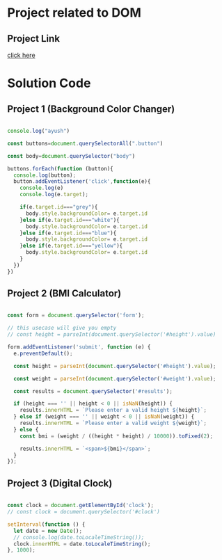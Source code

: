 # Project related to DOM

## Project Link

[click here](https://stackblitz.com/edit/dom-project-chaiaurcode?file=index.html)

# Solution Code

## Project 1 (Background Color Changer)

``` javascript

console.log("ayush")

const buttons=document.querySelectorAll(".button")

const body=document.querySelector("body")

buttons.forEach(function (button){
  console.log(button);
  button.addEventListener('click',function(e){
    console.log(e)
    console.log(e.target);    

    if(e.target.id==="grey"){
      body.style.backgroundColor= e.target.id
    }else if(e.target.id==="white"){
      body.style.backgroundColor= e.target.id
    }else if(e.target.id==="blue"){
      body.style.backgroundColor= e.target.id
    }else if(e.target.id==="yellow"){
      body.style.backgroundColor= e.target.id
    }
  })
})


```


## Project 2 (BMI Calculator)

``` javascript

const form = document.querySelector('form');

// this usecase will give you empty
// const height = parseInt(document.querySelector('#height').value)

form.addEventListener('submit', function (e) {
  e.preventDefault();

  const height = parseInt(document.querySelector('#height').value);

  const weight = parseInt(document.querySelector('#weight').value);

  const results = document.querySelector('#results');

  if (height === '' || height < 0 || isNaN(height)) {
    results.innerHTML = `Please enter a valid height ${height}`;
  } else if (weight === '' || weight < 0 || isNaN(weight)) {
    results.innerHTML = `Please enter a valid weight ${weight}`;
  } else {
    const bmi = (weight / ((height * height) / 10000)).toFixed(2);

    results.innerHTML = `<span>${bmi}</span>`;
  }
});


```


## Project 3 (Digital Clock)

``` javascript

const clock = document.getElementById('clock');
// const clock = document.querySelector('#clock')

setInterval(function () {
  let date = new Date();
  // console.log(date.toLocaleTimeString());
  clock.innerHTML = date.toLocaleTimeString();
}, 1000);



```